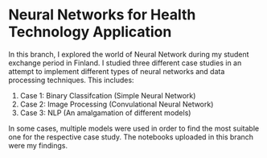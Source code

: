 # Neural Networks for Health Technology Application
In this branch, I explored the world of Neural Network during my student exchange period in Finland. I studied three different case studies in an attempt to implement different types of neural networks and data processing techniques. This includes: 

1. Case 1: Binary Classifcation (Simple Neural Network)
2. Case 2: Image Processing (Convulational Neural Network)
3. Case 3: NLP (An amalgamation of different models)

In some cases, multiple models were used in order to find the most suitable one for the respective case study. The notebooks uploaded in this branch were my findings. 

